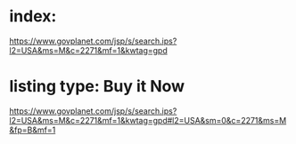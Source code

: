 # index:
https://www.govplanet.com/jsp/s/search.ips?l2=USA&ms=M&c=2271&mf=1&kwtag=gpd

# listing type: Buy it Now
https://www.govplanet.com/jsp/s/search.ips?l2=USA&ms=M&c=2271&mf=1&kwtag=gpd#l2=USA&sm=0&c=2271&ms=M&fp=B&mf=1
